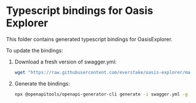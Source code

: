# Typescript bindings for Oasis Explorer

This folder contains generated typescript bindings for OasisExplorer.

To update the bindings:

1. Download a fresh version of swagger.yml:

    ```sh
    wget "https://raw.githubusercontent.com/everstake/oasis-explorer/master/swagger/swagger.yml"
    ```

2. Generate the bindings:

    ```sh
    npx @openapitools/openapi-generator-cli generate -i swagger.yml -g typescript-fetch -o . --additional-properties=modelPropertyNaming=snake_case,typescriptThreePlus=true
    ```

